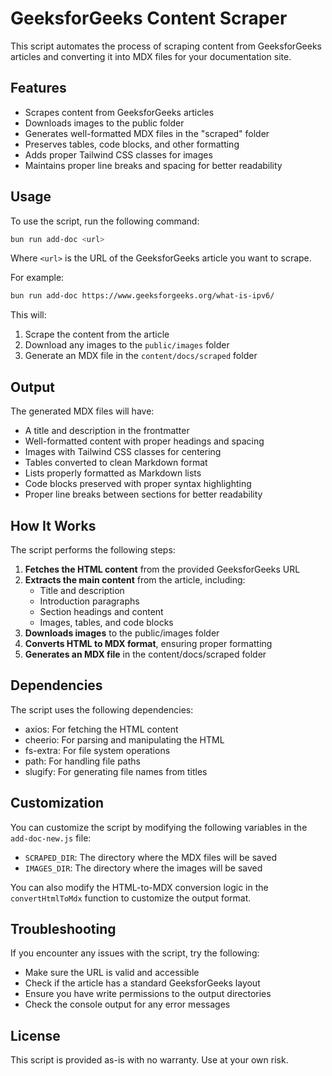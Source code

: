 # GeeksforGeeks Content Scraper

This script automates the process of scraping content from GeeksforGeeks articles and converting it into MDX files for your documentation site.

## Features

- Scrapes content from GeeksforGeeks articles
- Downloads images to the public folder
- Generates well-formatted MDX files in the "scraped" folder
- Preserves tables, code blocks, and other formatting
- Adds proper Tailwind CSS classes for images
- Maintains proper line breaks and spacing for better readability

## Usage

To use the script, run the following command:

```bash
bun run add-doc <url>
```

Where `<url>` is the URL of the GeeksforGeeks article you want to scrape.

For example:

```bash
bun run add-doc https://www.geeksforgeeks.org/what-is-ipv6/
```

This will:

1. Scrape the content from the article
2. Download any images to the `public/images` folder
3. Generate an MDX file in the `content/docs/scraped` folder

## Output

The generated MDX files will have:

- A title and description in the frontmatter
- Well-formatted content with proper headings and spacing
- Images with Tailwind CSS classes for centering
- Tables converted to clean Markdown format
- Lists properly formatted as Markdown lists
- Code blocks preserved with proper syntax highlighting
- Proper line breaks between sections for better readability

## How It Works

The script performs the following steps:

1. **Fetches the HTML content** from the provided GeeksforGeeks URL
2. **Extracts the main content** from the article, including:
   - Title and description
   - Introduction paragraphs
   - Section headings and content
   - Images, tables, and code blocks
3. **Downloads images** to the public/images folder
4. **Converts HTML to MDX format**, ensuring proper formatting
5. **Generates an MDX file** in the content/docs/scraped folder

## Dependencies

The script uses the following dependencies:

- axios: For fetching the HTML content
- cheerio: For parsing and manipulating the HTML
- fs-extra: For file system operations
- path: For handling file paths
- slugify: For generating file names from titles

## Customization

You can customize the script by modifying the following variables in the `add-doc-new.js` file:

- `SCRAPED_DIR`: The directory where the MDX files will be saved
- `IMAGES_DIR`: The directory where the images will be saved

You can also modify the HTML-to-MDX conversion logic in the `convertHtmlToMdx` function to customize the output format.

## Troubleshooting

If you encounter any issues with the script, try the following:

- Make sure the URL is valid and accessible
- Check if the article has a standard GeeksforGeeks layout
- Ensure you have write permissions to the output directories
- Check the console output for any error messages

## License

This script is provided as-is with no warranty. Use at your own risk.
